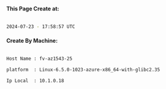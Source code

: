 
   
#### This Page Create at:

```bash

2024-07-23 - 17:58:57 UTC

```

#### Create By Machine:

```bash

Host Name : fv-az1543-25

platform  : Linux-6.5.0-1023-azure-x86_64-with-glibc2.35

Ip Local  : 10.1.0.18

```

